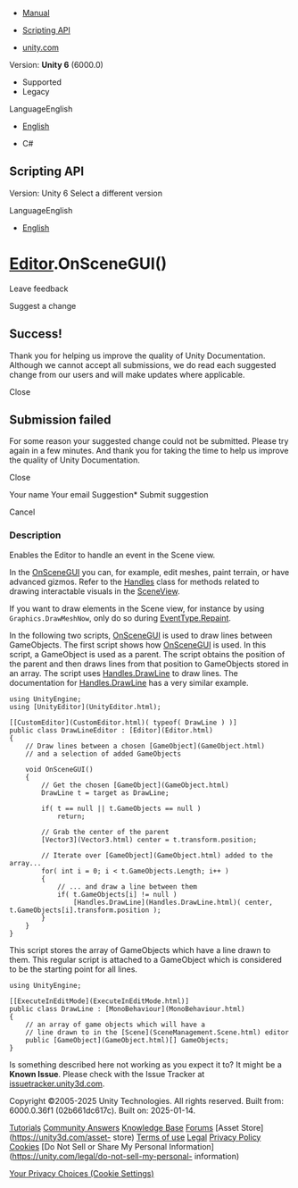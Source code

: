[ ]()

  * [Manual](../Manual/index.html)
  * [Scripting API](../ScriptReference/index.html)

  * [unity.com](https://unity.com/)

Version: **Unity 6** (6000.0)

  * Supported
  * Legacy

LanguageEnglish

  * [English]()

  * C#

[ ](https://docs.unity3d.com)

## Scripting API

Version: Unity 6 Select a different version

LanguageEnglish

  * [English]()

#  [Editor](Editor.html).OnSceneGUI()

Leave feedback

Suggest a change

## Success!

Thank you for helping us improve the quality of Unity Documentation. Although
we cannot accept all submissions, we do read each suggested change from our
users and will make updates where applicable.

Close

## Submission failed

For some reason your suggested change could not be submitted. Please <a>try
again</a> in a few minutes. And thank you for taking the time to help us
improve the quality of Unity Documentation.

Close

Your name Your email Suggestion* Submit suggestion

Cancel

[ ]()

### Description

Enables the Editor to handle an event in the Scene view.

In the [OnSceneGUI](Editor.OnSceneGUI.html) you can, for example, edit meshes,
paint terrain, or have advanced gizmos. Refer to the [Handles](Handles.html)
class for methods related to drawing interactable visuals in the
[SceneView](SceneView.html).  
  
If you want to draw elements in the Scene view, for instance by using
`Graphics.DrawMeshNow`, only do so during
[EventType.Repaint](EventType.Repaint.html).  
  
In the following two scripts, [OnSceneGUI](Editor.OnSceneGUI.html) is used to
draw lines between GameObjects. The first script shows how
[OnSceneGUI](Editor.OnSceneGUI.html) is used. In this script, a GameObject is
used as a parent. The script obtains the position of the parent and then draws
lines from that position to GameObjects stored in an array. The script uses
[Handles.DrawLine](Handles.DrawLine.html) to draw lines. The documentation for
[Handles.DrawLine](Handles.DrawLine.html) has a very similar example.

    
    
    using UnityEngine;
    using [UnityEditor](UnityEditor.html);  
      
    [[CustomEditor](CustomEditor.html)( typeof( DrawLine ) )]
    public class DrawLineEditor : [Editor](Editor.html)
    {
        // Draw lines between a chosen [GameObject](GameObject.html)
        // and a selection of added GameObjects  
      
        void OnSceneGUI()
        {
            // Get the chosen [GameObject](GameObject.html)
            DrawLine t = target as DrawLine;  
      
            if( t == null || t.GameObjects == null )
                return;  
      
            // Grab the center of the parent
            [Vector3](Vector3.html) center = t.transform.position;  
      
            // Iterate over [GameObject](GameObject.html) added to the array...
            for( int i = 0; i < t.GameObjects.Length; i++ )
            {
                // ... and draw a line between them
                if( t.GameObjects[i] != null )
                    [Handles.DrawLine](Handles.DrawLine.html)( center, t.GameObjects[i].transform.position );
            }
        }
    }
    

This script stores the array of GameObjects which have a line drawn to them.
This regular script is attached to a GameObject which is considered to be the
starting point for all lines.

    
    
    using UnityEngine;  
      
    [[ExecuteInEditMode](ExecuteInEditMode.html)]
    public class DrawLine : [MonoBehaviour](MonoBehaviour.html)
    {
        // an array of game objects which will have a
        // line drawn to in the [Scene](SceneManagement.Scene.html) editor
        public [GameObject](GameObject.html)[] GameObjects;
    }
    

Is something described here not working as you expect it to? It might be a
**Known Issue**. Please check with the Issue Tracker at
[issuetracker.unity3d.com](https://issuetracker.unity3d.com).

Copyright ©2005-2025 Unity Technologies. All rights reserved. Built from:
6000.0.36f1 (02b661dc617c). Built on: 2025-01-14.

[Tutorials](https://unity3d.com/learn) [Community
Answers](https://answers.unity3d.com) [Knowledge
Base](https://support.unity3d.com/hc/en-us)
[Forums](https://forum.unity3d.com) [Asset Store](https://unity3d.com/asset-
store) [Terms of use](https://docs.unity3d.com/Manual/TermsOfUse.html)
[Legal](https://unity.com/legal) [Privacy
Policy](https://unity.com/legal/privacy-policy)
[Cookies](https://unity.com/legal/cookie-policy) [Do Not Sell or Share My
Personal Information](https://unity.com/legal/do-not-sell-my-personal-
information)

[Your Privacy Choices (Cookie Settings)](javascript:void\(0\);)

